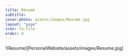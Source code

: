 ```yaml
---
title: Résumé
subtitle: 
cover-photo: assets/images/Resume.jpg
layout: "page"
icon: fa-file
order: 4
---
```


!(Resume)[PersonalWebsite/assets/images/Resume.jpg]

